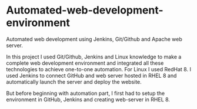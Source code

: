 # Automated-web-development-environment
Automated web development using Jenkins, Git/Github and Apache web server.

In this project I used Git/Github, Jenkins and Linux knowledge to make a complete web development environment and integrated all  these technologies to achieve one-to-one automation. For Linux I used RedHat 8. I used Jenkins to connect GitHub and web server hosted in RHEL 8 and automatically launch the server and deploy the website.

 But before beginning with automation part, I first had to setup the environment in GitHub, Jenkins and creating web-server in RHEL 8.

